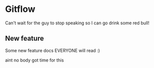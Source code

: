 # Gitflow

Can't wait for the guy to stop speaking so I can go drink some red bull!

## New feature
Some new feature docs EVERYONE will read :)

aint no body got time for this
